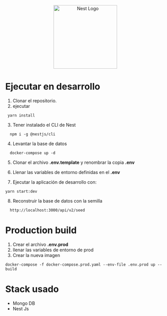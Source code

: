 <p align="center">
  <a href="http://nestjs.com/" target="blank"><img src="https://nestjs.com/img/logo-small.svg" width="200" alt="Nest Logo" /></a>
</p>

# Ejecutar en desarrollo

1. Clonar el repositorio.
2. ejecutar
```
 yarn install
```
3. Tener instalado el CLI de Nest
```
  npm i -g @nestjs/cli
```
4. Levantar la base de datos
```
  docker-compose up -d
```
5. Clonar el archivo __.env.template__ y renombrar la copia __.env__

6. Llenar las variables de entorno definidas en el __.env__

7. Ejecutar la aplicación de desarrollo con:
````
yarn start:dev
````

8. Reconstruir la base de datos con la semilla
````
  http://localhost:3000/api/v2/seed
````
# Production build

1. Crear el archivo __.env.prod__ 
2. llenar las variables de entorno de prod
3. Crear la nueva imagen
```
docker-compose -f docker-compose.prod.yaml --env-file .env.prod up --build
```

# Stack usado

* Mongo DB
* Nest Js